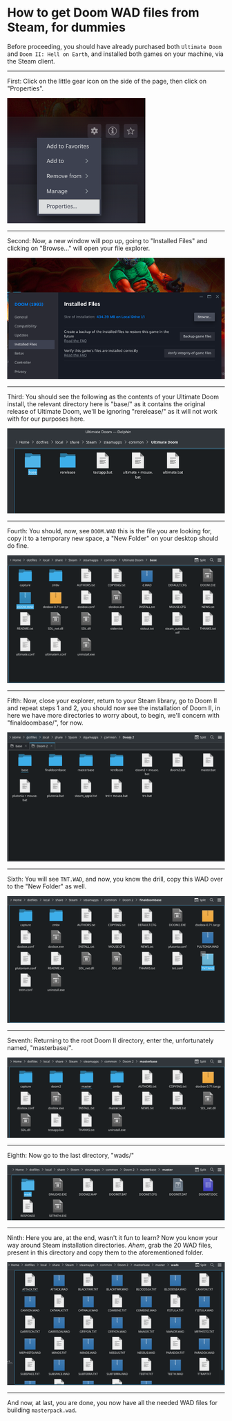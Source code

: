 # How to get Doom WAD files from Steam, for dummies

Before proceeding, you should have already purchased both `Ultimate Doom` and `Doom II: Hell on Earth`, and installed both games on your machine, via the Steam client.

<hr/>

First: Click on the little gear icon on the side of the page, then click on "Properties".

![Properties](./steam1.png)

<hr/>

Second: Now, a new window will pop up, going to "Installed Files" and clicking on "Browse..." will open your file explorer.

![Installed files](./steam2.png)

<hr/>

Third: You should see the following as the contents of your Ultimate Doom install, the relevant directory here is "base/" as it contains the original release of Ultimate Doom, we'll be ignoring "rerelease/" as it will not work with for our purposes here.

![File explorer](./steam3.png)

<hr/>

Fourth: You should, now, see `DOOM.WAD` this is the file you are looking for, copy it to a temporary new space, a "New Folder" on your desktop should do fine.

![DOOM.WAD](./steam4.png)

<hr/>

Fifth: Now, close your explorer, return to your Steam library, go to Doom II and repeat steps 1 and 2, you should now see the installation of Doom II, in here we have more directories to worry about, to begin, we'll concern with "finaldoombase/", for now.

![Onto Doom II](./steam5.png)

<hr/>

Sixth: You will see `TNT.WAD`, and now, you know the drill, copy this WAD over to the "New Folder" as well.

![TNT.WAD](./steam7.png)

<hr/>

Seventh: Returning to the root Doom II directory, enter the, unfortunately named, "masterbase/".

![Onto Master Levels](./steam8.png)

<hr/>

Eighth: Now go to the last directory, "wads/"

![WADs directory](./steam9.png)

<hr/>

Ninth: Here you are, at the end, wasn't it fun to learn? Now you know your way around Steam installation directories. *Ahem*, grab the 20 WAD files, present in this directory and copy them to the aforementioned folder.

![Master Level WADs](./steam10.png)

<hr/>

And now, at last, you are done, you now have all the needed WAD files for building `masterpack.wad`.
